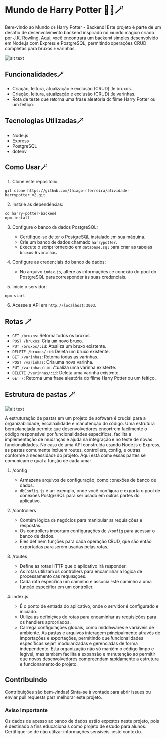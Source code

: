 # Mundo de Harry Potter 🧙🏼🪄

Bem-vindo ao Mundo de Harry Potter - Backend! Este projeto é parte de um desafio de desenvolvimento backend inspirado no mundo mágico criado por J.K. Rowling. Aqui, você encontrará um backend simples desenvolvido em Node.js com Express e PostgreSQL, permitindo operações CRUD completas para bruxos e varinhas.

![alt text](src/images/harry-potter.png)

## Funcionalidades🪄

- Criação, leitura, atualização e exclusão (CRUD) de bruxos.
- Criação, leitura, atualização e exclusão (CRUD) de varinhas.
- Rota de teste que retorna uma frase aleatória do filme Harry Potter ou um feitiço.

## Tecnologias Utilizadas🪄

- Node.js
- Express
- PostgreSQL
- dotenv


## Como Usar🪄

1. Clone este repositório:

```
git clone https://github.com/thiago-rferreira/atividade-harrypotter_v2.git
```

2. Instale as dependências:

```
cd harry-potter-backend
npm install
```

3. Configure o banco de dados PostgreSQL:

   - Certifique-se de ter o PostgreSQL instalado em sua máquina.
   - Crie um banco de dados chamado `harrypotter`.
   - Execute o script fornecido em `database.sql` para criar as tabelas `bruxos` e `varinhas`.

4. Configure as credenciais do banco de dados:

   - No arquivo `index.js`, altere as informações de conexão do pool do PostgreSQL para corresponder às suas credenciais.

5. Inicie o servidor:

```
npm start
```

6. Acesse a API em `http://localhost:3003`.

## Rotas 🪄

- `GET /bruxos`: Retorna todos os bruxos.
- `POST /bruxos`: Cria um novo bruxo.
- `PUT /bruxos/:id`: Atualiza um bruxo existente.
- `DELETE /bruxos/:id`: Deleta um bruxo existente.
- `GET /varinhas`: Retorna todas as varinhas.
- `POST /varinhas`: Cria uma nova varinha.
- `PUT /varinhas/:id`: Atualiza uma varinha existente.
- `DELETE /varinhas/:id`: Deleta uma varinha existente.
- `GET /`: Retorna uma frase aleatória do filme Harry Potter ou um feitiço.


## Estrutura de pastas 🪄
![alt text](src/images/pastas.png)

A estruturação de pastas em um projeto de software é crucial para a organizabilidade, escalabilidade e manutenção do código. Uma estrutura bem planejada permite que desenvolvedores encontrem facilmente o código responsável por funcionalidades específicas, facilita a implementação de mudanças e ajuda na integração e no teste de novas funcionalidades. No caso de uma API construída usando Node.js e Express, as pastas comumente incluem routes, controllers, config, e outras conforme a necessidade do projeto. Aqui está como essas partes se comunicam e qual a função de cada uma:
1. /config
   - Armazena arquivos de configuração, como conexões de banco de dados.
   - `dbConfig.js` é um exemplo, onde você configura e exporta o pool de conexões PostgreSQL para ser usado em outras partes do aplicativo.

2. /controllers
   - Contém lógica de negócios para manipular as requisições e respostas.
   - Os controllers importam configurações de `/config` para acessar o banco de dados.
   - Eles definem funções para cada operação CRUD, que são então exportadas para serem usadas pelas rotas.

3. /routes
   - Define as rotas HTTP que o aplicativo irá responder.
   - As rotas utilizam os controllers para encaminhar a lógica de processamento das requisições.
   - Cada rota especifica um caminho e associa este caminho a uma função específica em um controller.

4. index.js
   - É o ponto de entrada do aplicativo, onde o servidor é configurado e iniciado.
   - Utiliza as definições de rotas para encaminhar as requisições para os handlers apropriados.
   - Carrega configurações globais, como middlewares e variáveis de ambiente.
As pastas e arquivos interagem principalmente através de importações e exportações, permitindo que funcionalidades específicas sejam modularizadas e gerenciadas de forma independente. 
Esta organização não só mantém o código limpo e legível, mas também facilita a expansão e manutenção ao permitir que novos desenvolvedores compreendam rapidamente a estrutura e funcionamento do projeto.

## Contribuindo

Contribuições são bem-vindas! Sinta-se à vontade para abrir issues ou enviar pull requests para melhorar este projeto.

### Aviso Importante

Os dados de acesso ao banco de dados estão expostos neste projeto, pois é destinado a fins educacionais como projeto de estudo para alunos. Certifique-se de não utilizar informações sensíveis neste contexto.

